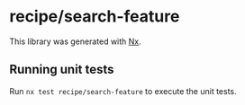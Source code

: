 # recipe/search-feature

This library was generated with [Nx](https://nx.dev).

## Running unit tests

Run `nx test recipe/search-feature` to execute the unit tests.
